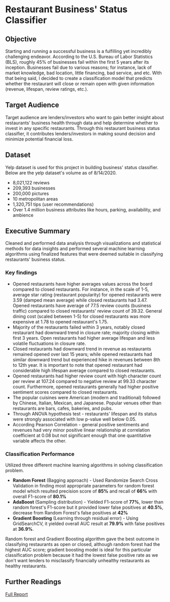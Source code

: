 # Restaurant Business' Status Classifier
## Objective
Starting and running a successful business is a fulfilling yet incredibly challenging endeavor. According to the U.S. Bureau of Labor Statistics (BLS), roughly 45% of businesses fail within the first 5 years after its inception. Businesses fail due to various reasons; for instance, lack of market knowledge, bad location, little financing, bad service, and etc. With that being said, I decided to create a classification model that predicts whether the restaurant will close or remain open with given information (revenue, lifespan, review ratings, etc.).

## Target Audience
Target audience are lenders/investors who want to gain better insight about restaurants' business health through data and help determine whether to invest in any specific restaurants. Through this restaurant business status classifier, it contributes lenders/investors in making sound decision and minimize potential financial loss.

## Dataset
Yelp dataset is used for this project in building business' status classifier. Below are the yelp dataset's volume as of 8/14/2020.
- 8,021,122 reviews
- 209,393 businesses
- 200,000 pictures
- 10 metropolitan areas
- 1,320,751 tips (user recommendations)
- Over 1.4 million business attributes like hours, parking, availability, and ambience

## Executive Summary
Cleaned and performed data analysis through visualizations and statistical methods for data insights and performed several machine learning algorithms using finalized features that were deemed suitable in classifying restaurants' business status.

### Key findings
- Opened restaurants have higher averages values across the board compared to closed restaurants. For instance, in the scale of 1-5, average star rating (restaurant popularity) for opened restaurants were 3.59 (damped mean average) while closed restaurants had 3.47. Opened restaurants have average of 77.5 review counts (business traffic) compared to closed restaurants' review count of 39.32. General dining cost (scaled between 1-5) for closed restaurants was more expensive at 1.78 to opened restaurant's 1.75.
- Majority of the restaurants failed within 3 years, notably closed restaurant had downward trend in closure rate; majority closing within first 3 years. Open restaurants had higher average lifespan and less volatile fluctuations in closure rate.
- Closed restaurants had downward trend in revenue as restaurants remained opened over last 15 years; while opened restaurants had similar downward trend but experienced hike in revenues between 8th to 12th year. It is important to note that opened restaurant had considerable high lifespan average compared to closed restaurants.
- Opened restaurants had higher review count with high character count per review at 107.24 compared to negative review at 99.33 character count. Furthermore, opened restaurants generally had higher positive sentiment scores compared to closed restaurants.
- The popular cuisines were American (modern and traditional) followed by Chinese, Italian, Mexican, and Japanese. Popular venues other than restaurants are bars, cafes, bakeries, and pubs.
- Through ANOVA hypothesis test - restaurants' lifespan and its status were strongly associated with low p-value well below 0.05.
- According Pearson Correlation - general positive sentiments and revenues had very minor positive linear relationship at correlation coefficient at 0.08 but not significant enough that one quantitative variable affects the other.

### Classification Performance
Utilized three different machine learning algorithms in solving classification problem.
- **Random Forest** (Bagging approach) - Used Randomize Search Cross Validation in finding most appropriate parameters for random forest model which resulted precision score of **85%** and recall of **66%** with overall F1-score of **80.1%**
- **AdaBoost** (Sampling distribution) - Yielded F1-score of **77%**, lower than random forest's F1-score but it provided lower false positives at **40.5%**, decrease from Random Forest's false positives at **42%**
- **Gradient Boosting** (Learning through residual error) - Using GridSearchCV, it yielded overall AUC result at **79.9%** with false positives at **36.9%**.

Random forest and Gradient Boosting algorithm gave the best outcome in classifying restaurants as open or closed, although random forest had the highest AUC score; gradient boosting model is ideal for this particular classification problem because it had the lowest false positive rate as we don't want lenders to misclassify financially unhealthy restaurants as healthy restaurants.

## Further Readings
[Full Report](https://github.com/Suykim21/restaurant_business_status_classifier/blob/main/reports/capstone_one_report.pdf)
